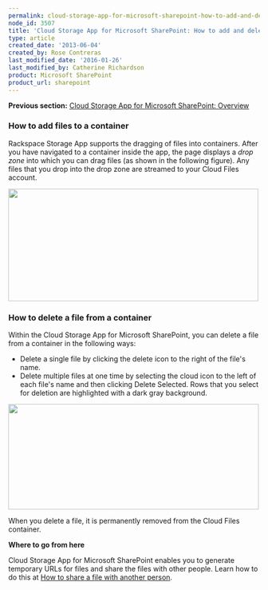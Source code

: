 ```yaml
---
permalink: cloud-storage-app-for-microsoft-sharepoint-how-to-add-and-delete-files-in-a-container/
node_id: 3507
title: 'Cloud Storage App for Microsoft SharePoint: How to add and delete files in a container'
type: article
created_date: '2013-06-04'
created_by: Rose Contreras
last_modified_date: '2016-01-26'
last_modified_by: Catherine Richardson
product: Microsoft SharePoint
product_url: sharepoint
---
```


**Previous section:** [Cloud Storage App for Microsoft SharePoint:
Overview](/how-to/cloud-storage-app-for-microsoft-sharepoint-overview)

### How to add files to a container ###

Rackspace Storage App supports the dragging of files into containers.
After you have navigated to a container inside the app, the page
displays a *drop zone* into which you can drag files (as shown in the
following figure). Any files that you drop into the drop zone are
streamed to your Cloud Files account.

<img src="{% asset_path sharepoint/cloud-storage-app-for-microsoft-sharepoint-how-to-add-and-delete-files-in-a-container/Fig%20--%20Add%20File_0.jpg %}" width="501" height="225" />

### How to delete a file from a container ###

Within the Cloud Storage App for Microsoft SharePoint, you can delete a
file from a container in the following ways:

-   Delete a single file by clicking the delete icon to the right of the
    file's name.
-   Delete multiple files at one time by selecting the cloud icon to the
    left of each file's name and then clicking Delete Selected. Rows
    that you select for deletion are highlighted with a dark
    gray background.

<img src="{% asset_path sharepoint/cloud-storage-app-for-microsoft-sharepoint-how-to-add-and-delete-files-in-a-container/Fig%20--%20Delete%20Files.jpg %}" width="502" height="211" />

When you delete a file, it is permanently removed from the Cloud Files
container.

**Where to go from here**

Cloud Storage App for Microsoft SharePoint enables you to generate
temporary URLs for files and share the files with other people. Learn
how to do this at [How to share a file with another
person](/how-to/cloud-storage-app-for-microsoft-sharepoint-how-to-share-a-file-with-another-person).
